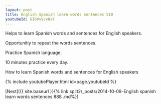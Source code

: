 ```yaml
---
layout: post
title: English Spanish learn words sentences 510 
youtubeId: GIbVvVcv8aY
---
```

 
 
Helps to learn Spanish words and sentences for English speakers.

Opportunitiy to repeat the words sentences. 

Practice Spanish language. 
 
10 minutes practice every day. 
 
How to learn Spanish words and sentences for English speakers 
 
{% include youtubePlayer.html id=page.youtubeId %}
 
 
[Next]({{ site.baseurl }}{% link  split2/_posts/2014-10-09-English spanish learn words sentences 888 .md%})
 
